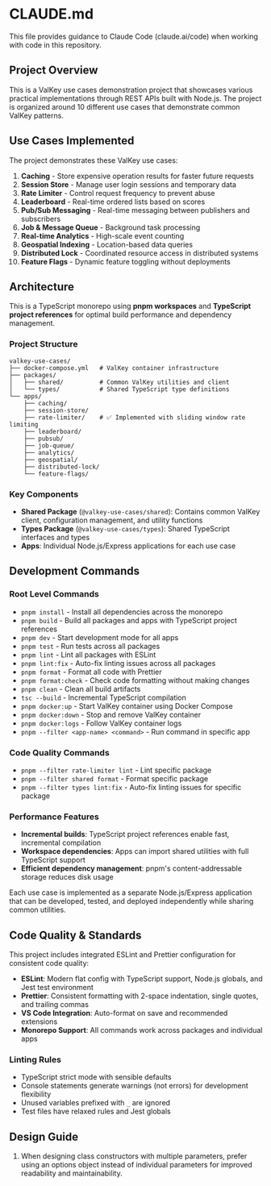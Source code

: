 # CLAUDE.md

This file provides guidance to Claude Code (claude.ai/code) when working with code in this repository.

## Project Overview

This is a ValKey use cases demonstration project that showcases various practical implementations through REST APIs built with Node.js. The project is organized around 10 different use cases that demonstrate common ValKey patterns.

## Use Cases Implemented

The project demonstrates these ValKey use cases:

1. **Caching** - Store expensive operation results for faster future requests
2. **Session Store** - Manage user login sessions and temporary data
3. **Rate Limiter** - Control request frequency to prevent abuse
4. **Leaderboard** - Real-time ordered lists based on scores
5. **Pub/Sub Messaging** - Real-time messaging between publishers and subscribers
6. **Job & Message Queue** - Background task processing
7. **Real-time Analytics** - High-scale event counting
8. **Geospatial Indexing** - Location-based data queries
9. **Distributed Lock** - Coordinated resource access in distributed systems
10. **Feature Flags** - Dynamic feature toggling without deployments

## Architecture

This is a TypeScript monorepo using **pnpm workspaces** and **TypeScript project references** for optimal build performance and dependency management.

### Project Structure

```
valkey-use-cases/
├── docker-compose.yml   # ValKey container infrastructure
├── packages/
│   ├── shared/          # Common ValKey utilities and client
│   └── types/           # Shared TypeScript type definitions
└── apps/
    ├── caching/
    ├── session-store/
    ├── rate-limiter/    # ✅ Implemented with sliding window rate limiting
    ├── leaderboard/
    ├── pubsub/
    ├── job-queue/
    ├── analytics/
    ├── geospatial/
    ├── distributed-lock/
    └── feature-flags/
```

### Key Components

- **Shared Package** (`@valkey-use-cases/shared`): Contains common ValKey client, configuration management, and utility functions
- **Types Package** (`@valkey-use-cases/types`): Shared TypeScript interfaces and types
- **Apps**: Individual Node.js/Express applications for each use case

## Development Commands

### Root Level Commands

- `pnpm install` - Install all dependencies across the monorepo
- `pnpm build` - Build all packages and apps with TypeScript project references
- `pnpm dev` - Start development mode for all apps
- `pnpm test` - Run tests across all packages
- `pnpm lint` - Lint all packages with ESLint
- `pnpm lint:fix` - Auto-fix linting issues across all packages
- `pnpm format` - Format all code with Prettier
- `pnpm format:check` - Check code formatting without making changes
- `pnpm clean` - Clean all build artifacts
- `tsc --build` - Incremental TypeScript compilation
- `pnpm docker:up` - Start ValKey container using Docker Compose
- `pnpm docker:down` - Stop and remove ValKey container
- `pnpm docker:logs` - Follow ValKey container logs
- `pnpm --filter <app-name> <command>` - Run command in specific app

### Code Quality Commands

- `pnpm --filter rate-limiter lint` - Lint specific package
- `pnpm --filter shared format` - Format specific package
- `pnpm --filter types lint:fix` - Auto-fix linting issues for specific package

### Performance Features

- **Incremental builds**: TypeScript project references enable fast, incremental compilation
- **Workspace dependencies**: Apps can import shared utilities with full TypeScript support
- **Efficient dependency management**: pnpm's content-addressable storage reduces disk usage

Each use case is implemented as a separate Node.js/Express application that can be developed, tested, and deployed independently while sharing common utilities.

## Code Quality & Standards

This project includes integrated ESLint and Prettier configuration for consistent code quality:

- **ESLint**: Modern flat config with TypeScript support, Node.js globals, and Jest test environment
- **Prettier**: Consistent formatting with 2-space indentation, single quotes, and trailing commas
- **VS Code Integration**: Auto-format on save and recommended extensions
- **Monorepo Support**: All commands work across packages and individual apps

### Linting Rules

- TypeScript strict mode with sensible defaults
- Console statements generate warnings (not errors) for development flexibility
- Unused variables prefixed with `_` are ignored
- Test files have relaxed rules and Jest globals

## Design Guide

1. When designing class constructors with multiple parameters, prefer using an options object instead of individual parameters for improved readability and maintainability.
